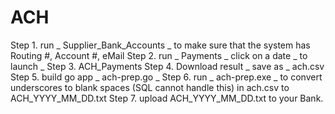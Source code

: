 # ACH

Step 1. run _ Supplier_Bank_Accounts _ to make sure that the system has Routing #, Account #, eMail
Step 2. run _ Payments _ click on a date _ to launch _
Step 3. ACH_Payments
Step 4. Download result _ save as _ ach.csv
Step 5. build go app _ ach-prep.go _ 
Step 6. run _ ach-prep.exe _ to convert underscores to blank spaces (SQL cannot handle this) in ach.csv to ACH_YYYY_MM_DD.txt
Step 7. upload ACH_YYYY_MM_DD.txt to your Bank.
